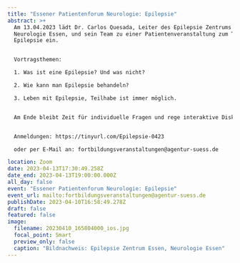 ```yaml
---
title: "Essener Patientenforum Neurologie: Epilepsie"
abstract: >+
  Am 13.04.2023 lädt Dr. Carlos Quesada, Leiter des Epilepsie Zentrums Essen
  Neurologie Essen, und sein Team zu einer Patientenveranstaltung zum Thema
  Epilepsie ein.


  Vortragsthemen:

  1. Was ist eine Epilepsie? Und was nicht?

  2. Wie kann man Epilepsie behandeln?

  3. Leben mit Epilepsie, Teilhabe ist immer möglich.


  Am Ende bleibt Zeit für individuelle Fragen und rege interaktive Diskussionen.


  Anmeldungen: https://tinyurl.com/Epilepsie-0423

  oder per E-Mail an: fortbildungsveranstaltungen@agentur-suess.de

location: Zoom
date: 2023-04-13T17:30:49.258Z
date_end: 2023-04-13T19:00:00.000Z
all_day: false
event: "Essener Patientenforum Neurologie: Epilepsie"
event_url: mailto:fortbildungsveranstaltungen@agentur-suess.de
publishDate: 2023-04-10T16:58:49.278Z
draft: false
featured: false
image:
  filename: 20230410_165804000_ios.jpg
  focal_point: Smart
  preview_only: false
  caption: "Bildnachweis: Epilepsie Zentrum Essen, Neurologie Essen"
---
```

